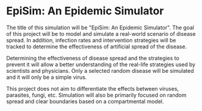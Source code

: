 # EpiSim: An Epidemic Simulator

The title of this simulation will be "EpiSim: An Epidemic Simulator". The goal of this project will be to model and simulate a real-world scenario of disease spread. In addition, infection rates and intervention strategies will be tracked to determine the effectiveness of artificial spread of the disease. 

Determining the effectiveness of disease spread and the strategies to prevent it will allow a better understanding of the real-life strategies used by scientists and physicians. Only a selected random disease will be simulated and it will only be a simple virus. 

This project does not aim to differentiate the effects between viruses, parasites, fungi, etc. Simulation will also be primarily focused on random spread and clear boundaries based on a compartmental model.
